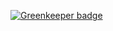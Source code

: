 
[![Greenkeeper badge](https://badges.greenkeeper.io/schul-cloud/schulcloud-pseudo.svg)](https://greenkeeper.io/)
